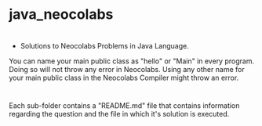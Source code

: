 # java_neocolabs
#
- Solutions to Neocolabs Problems in Java Language.

You can name your main public class as "hello" or "Main" in every program. Doing so will not throw any error in Neocolabs. Using any other name for your main public class in the Neocolabs Compiler might throw an error.
#
Each sub-folder contains a "README.md" file that contains information regarding the question and the file in which it's solution is executed.
#